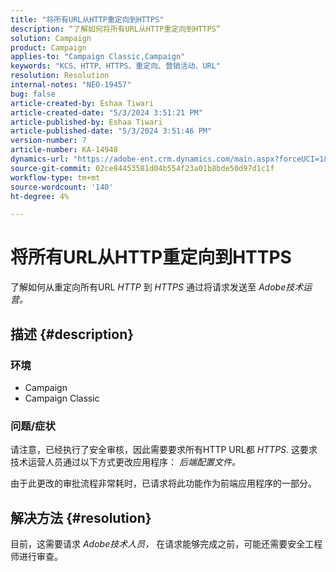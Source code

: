 ```yaml
---
title: "将所有URL从HTTP重定向到HTTPS"
description: “了解如何将所有URL从HTTP重定向到HTTPS”
solution: Campaign
product: Campaign
applies-to: "Campaign Classic,Campaign"
keywords: "KCS、HTTP、HTTPS、重定向、营销活动、URL"
resolution: Resolution
internal-notes: "NEO-19457"
bug: false
article-created-by: Eshaa Tiwari
article-created-date: "5/3/2024 3:51:21 PM"
article-published-by: Eshaa Tiwari
article-published-date: "5/3/2024 3:51:46 PM"
version-number: 7
article-number: KA-14948
dynamics-url: "https://adobe-ent.crm.dynamics.com/main.aspx?forceUCI=1&pagetype=entityrecord&etn=knowledgearticle&id=768ec9f6-6409-ef11-9f89-000d3a32bd42"
source-git-commit: 02ce84453581d04b554f23a01b8bde50d97d1c1f
workflow-type: tm+mt
source-wordcount: '140'
ht-degree: 4%

---
```


# 将所有URL从HTTP重定向到HTTPS


了解如何从重定向所有URL *HTTP* 到 *HTTPS* 通过将请求发送至 *Adobe技术运营。*

## 描述 {#description}


### 环境

- Campaign
- Campaign Classic


### 问题/症状

请注意，已经执行了安全审核，因此需要要求所有HTTP URL都 *HTTPS*. 这要求技术运营人员通过以下方式更改应用程序： *后端配置文件。*

由于此更改的审批流程非常耗时，已请求将此功能作为前端应用程序的一部分。


## 解决方法 {#resolution}


目前，这需要请求 *Adobe技术人员，* 在请求能够完成之前，可能还需要安全工程师进行审查。
